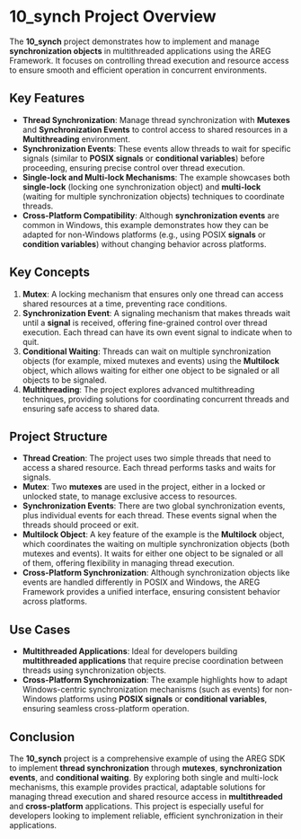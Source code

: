 # 10_synch Project Overview

The **10_synch** project demonstrates how to implement and manage **synchronization objects** in multithreaded applications using the AREG Framework. It focuses on controlling thread execution and resource access to ensure smooth and efficient operation in concurrent environments.

## Key Features

- **Thread Synchronization**: Manage thread synchronization with **Mutexes** and **Synchronization Events** to control access to shared resources in a **Multithreading** environment.
- **Synchronization Events**: These events allow threads to wait for specific signals (similar to **POSIX signals** or **conditional variables**) before proceeding, ensuring precise control over thread execution.
- **Single-lock and Multi-lock Mechanisms**: The example showcases both **single-lock** (locking one synchronization object) and **multi-lock** (waiting for multiple synchronization objects) techniques to coordinate threads.
- **Cross-Platform Compatibility**: Although **synchronization events** are common in Windows, this example demonstrates how they can be adapted for non-Windows platforms (e.g., using POSIX **signals** or **condition variables**) without changing behavior across platforms.

## Key Concepts

1. **Mutex**: A locking mechanism that ensures only one thread can access shared resources at a time, preventing race conditions.
2. **Synchronization Event**: A signaling mechanism that makes threads wait until a **signal** is received, offering fine-grained control over thread execution. Each thread can have its own event signal to indicate when to quit.
3. **Conditional Waiting**: Threads can wait on multiple synchronization objects (for example, mixed mutexes and events) using the **Multilock** object, which allows waiting for either one object to be signaled or all objects to be signaled.
4. **Multithreading**: The project explores advanced multithreading techniques, providing solutions for coordinating concurrent threads and ensuring safe access to shared data.

## Project Structure

- **Thread Creation**: The project uses two simple threads that need to access a shared resource. Each thread performs tasks and waits for signals.
- **Mutex**: Two **mutexes** are used in the project, either in a locked or unlocked state, to manage exclusive access to resources.
- **Synchronization Events**: There are two global synchronization events, plus individual events for each thread. These events signal when the threads should proceed or exit.
- **Multilock Object**: A key feature of the example is the **Multilock** object, which coordinates the waiting on multiple synchronization objects (both mutexes and events). It waits for either one object to be signaled or all of them, offering flexibility in managing thread execution.
- **Cross-Platform Synchronization**: Although synchronization objects like events are handled differently in POSIX and Windows, the AREG Framework provides a unified interface, ensuring consistent behavior across platforms.

## Use Cases

- **Multithreaded Applications**: Ideal for developers building **multithreaded applications** that require precise coordination between threads using synchronization objects.
- **Cross-Platform Synchronization**: The example highlights how to adapt Windows-centric synchronization mechanisms (such as events) for non-Windows platforms using **POSIX signals** or **conditional variables**, ensuring seamless cross-platform operation.

## Conclusion

The **10_synch** project is a comprehensive example of using the AREG SDK to implement **thread synchronization** through **mutexes**, **synchronization events**, and **conditional waiting**. By exploring both single and multi-lock mechanisms, this example provides practical, adaptable solutions for managing thread execution and shared resource access in **multithreaded** and **cross-platform** applications. This project is especially useful for developers looking to implement reliable, efficient synchronization in their applications.
